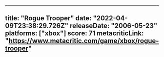 
---
title: "Rogue Trooper"
date: "2022-04-09T23:38:29.726Z"
releaseDate: "2006-05-23"
platforms: ["xbox"]
score: 71
metacriticLink: "https://www.metacritic.com/game/xbox/rogue-trooper"
---
